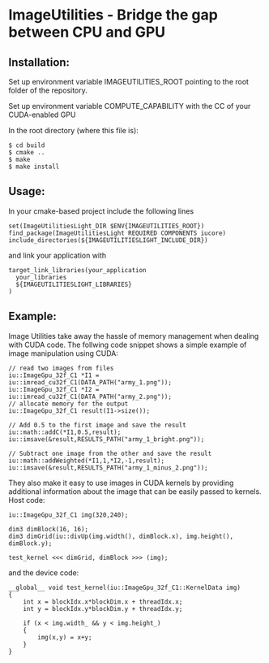ImageUtilities - Bridge the gap between CPU and GPU
===================================================

Installation:
-------------

Set up environment variable IMAGEUTILITIES_ROOT pointing to the root folder of the repository.

Set up environment variable COMPUTE_CAPABILITY with the CC of your CUDA-enabled GPU 

In the root directory (where this file is): 

~~~
$ cd build
$ cmake ..
$ make
$ make install
~~~

Usage:
------

In your cmake-based project include the following lines 
~~~
set(ImageUtilitiesLight_DIR $ENV{IMAGEUTILITIES_ROOT})
find_package(ImageUtilitiesLight REQUIRED COMPONENTS iucore)
include_directories(${IMAGEUTILITIESLIGHT_INCLUDE_DIR})
~~~

and link your application with
~~~
target_link_libraries(your_application
  your_libraries
  ${IMAGEUTILITIESLIGHT_LIBRARIES}
)
~~~

Example:
--------

Image Utilities take away the hassle of memory management when dealing with CUDA
code. The follwing code snippet shows a simple example of image manipulation
using CUDA:

~~~{.c}
// read two images from files
iu::ImageGpu_32f_C1 *I1 = iu::imread_cu32f_C1(DATA_PATH("army_1.png"));
iu::ImageGpu_32f_C1 *I2 = iu::imread_cu32f_C1(DATA_PATH("army_2.png"));
// allocate memory for the output
iu::ImageGpu_32f_C1 result(I1->size());

// Add 0.5 to the first image and save the result
iu::math::addC(*I1,0.5,result);
iu::imsave(&result,RESULTS_PATH("army_1_bright.png"));

// Subtract one image from the other and save the result
iu::math::addWeighted(*I1,1,*I2,-1,result);
iu::imsave(&result,RESULTS_PATH("army_1_minus_2.png"));
~~~

They also make it easy to use images in CUDA kernels by providing additional 
information about the image that can be easily passed to kernels. Host code:

~~~{.c}
iu::ImageGpu_32f_C1 img(320,240);

dim3 dimBlock(16, 16);
dim3 dimGrid(iu::divUp(img.width(), dimBlock.x), img.height(), dimBlock.y);

test_kernel <<< dimGrid, dimBlock >>> (img);
~~~

and the device code:

~~~{.c}
__global__ void test_kernel(iu::ImageGpu_32f_C1::KernelData img)
{
    int x = blockIdx.x*blockDim.x + threadIdx.x;
    int y = blockIdx.y*blockDim.y + threadIdx.y;

    if (x < img.width_ && y < img.height_)
    {
        img(x,y) = x+y;
    }
}
~~~
